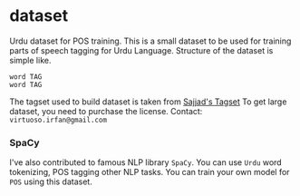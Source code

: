 # dataset
Urdu dataset for POS training. This is a small dataset to be used for training parts of speech tagging for Urdu Language.
Structure of the dataset is simple like.
```text
word TAG
word TAG
```

The tagset used to build dataset is taken from [Sajjad's Tagset](http://www.cle.org.pk/Downloads/langproc/UrduPOStagger/UrduPOStagset.pdf)
To get large dataset, you need to purchase the license. Contact: `virtuoso.irfan@gmail.com`

### SpaCy
I've also contributed to famous NLP library `SpaCy`. You can use `Urdu` word tokenizing, POS tagging other NLP tasks. 
You can train your own model for `POS` using this dataset.